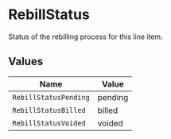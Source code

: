 # RebillStatus

Status of the rebilling process for this line item.


## Values

| Name                  | Value                 |
| --------------------- | --------------------- |
| `RebillStatusPending` | pending               |
| `RebillStatusBilled`  | billed                |
| `RebillStatusVoided`  | voided                |